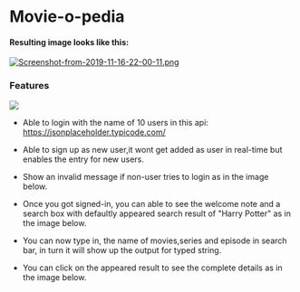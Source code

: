 # Movie-o-pedia

#### Resulting image looks like this:

[![Screenshot-from-2019-11-16-22-00-11.png](https://i.postimg.cc/X73KRp3b/Screenshot-from-2019-11-16-22-00-11.png)](https://postimg.cc/s16ZSfv6)

### Features
![](captured.gif)
* Able to login with the name of 10 users in this api: https://jsonplaceholder.typicode.com/
* Able to sign up as new user,it wont get added as user in real-time but enables the entry for new users.
* Show an invalid message if non-user tries to login as in the image below.

* Once you got signed-in, you can able to see the welcome note and a search box with defaultly appeared search result of "Harry Potter" as in the image below.

* You can now type in, the name of movies,series and episode in search bar, in turn it will show up the output for typed string.
* You can click on the appeared result to see the complete details as in the image below. 
